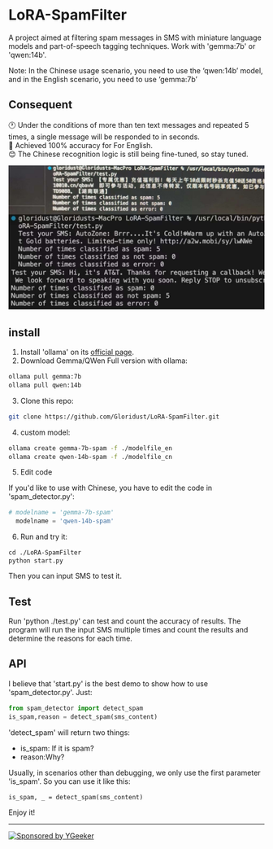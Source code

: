# LoRA-SpamFilter

A project aimed at filtering spam messages in SMS with miniature language models and part-of-speech tagging techniques. Work with 'gemma:7b' or 'qwen:14b'. 

Note: In the Chinese usage scenario, you need to use the ‘qwen:14b’ model, and in the English scenario, you need to use ‘gemma:7b’

## Consequent

🕐 Under the conditions of more than ten text messages and repeated 5 times, a single message will be responded to in seconds.  
🚦 Achieved 100% accuracy for For English.  
😊 The Chinese recognition logic is still being fine-tuned, so stay tuned.  

![Consequent](/src/Consequent.jpeg)

## install

1. Install 'ollama' on its [official page](https://ollama.com/download).
2. Download Gemma/QWen Full version with ollama:

```bash
ollama pull gemma:7b
ollama pull qwen:14b
```

3. Clone this repo:

```bash
git clone https://github.com/Gloridust/LoRA-SpamFilter.git
```
4. custom model:

```bash
ollama create gemma-7b-spam -f ./modelfile_en
ollama create qwen-14b-spam -f ./modelfile_cn
```

5. Edit code

If you'd like to use with Chinese, you have to edit the code in 'spam_detector.py':

```python
# modelname = 'gemma-7b-spam'
  modelname = 'qwen-14b-spam'
```

6. Run and try it:

```
cd ./LoRA-SpamFilter
python start.py
```

Then you can input SMS to test it.

## Test

Run 'python ./test.py' can test and count the accuracy of results. The program will run the input SMS multiple times and count the results and determine the reasons for each time.

## API

I believe that 'start.py' is the best demo to show how to use 'spam_detector.py'. Just:

```Python
from spam_detector import detect_spam
is_spam,reason = detect_spam(sms_content)
```

'detect_spam' will return two things:

- is_spam: If it is spam?
- reason:Why?

Usually, in scenarios other than debugging, we only use the first parameter 'is_spam'. So you can use it like this:

```
is_spam, _ = detect_spam(sms_content)
```

Enjoy it!

* * *

<a href="https://www.ygeeker.com">
  <img width="180" alt="Sponsored by YGeeker" src="https://www.ygeeker.com/badge/sponsor.png">
</a >
